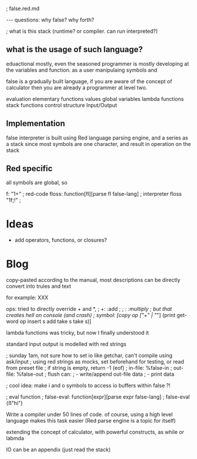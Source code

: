 ; false.red.md

--- questions:
why false? 
why forth? 

; what is this stack (runtime? or compiler. can run interpreted?)


## what is the usage of such language?
eduactional mostly, 
even the seasoned programmer is mostly developing at the variables and function. as a user
manipulaing symbols and 

false is a gradually built language, 
if you are aware of the concept of calculator then you are 
already a programmer at level two.

evaluation
elementary functions
values
global variables
lambda functions
stack functions
control structure
Input/Output

## Implementation
false interpreter is built using Red language parsing engine, and a series as a stack
since most symbols are one character, and result in operation on the stack

## Red specific
all symbols are global, so 

f: "1+" ; red-code
floss: function[fl][parse fl false-lang] ; interpreter
floss "1f;!" ; 


# Ideas
* add operators, functions, or closures?

# Blog

copy-pasted according to the manual,
most descriptions can be directly convert into trules and text

for example: XXX

ops: tried to directly override + and *, 
; +: :add ; 
; *: :multiply
; but that creates hell on console (and crash)
; symbol: [copy op ["+" | "*"] (print get-word op insert s add take s take s)]


lambda functions was tricky, but now I finally understood it

standard input output is modelled with red strings


; sunday 1am, not sure how to set io like getchar, can't compile using ask/input
; using red strings as mocks, set beforehand for testing, or read from preset file
; if string is empty, return -1 (eof)
; in-file: %false-in
; out-file: %false-out
; flush can: 
;  - write/append out-file data
;  - print data

; cool idea: make i and o symbols to access io buffers within false ?!

; eval function
; false-eval: function[expr][parse expr false-lang]
; false-eval {ß"hi"}

Write a compiler under 50 lines of code.
of course, using a high level language makes this task easier (Red parse engine is a topic for itself)

extending the concept of calculator, with powerful constructs, as while or labmda

IO can be an appendix (just read the stack)
